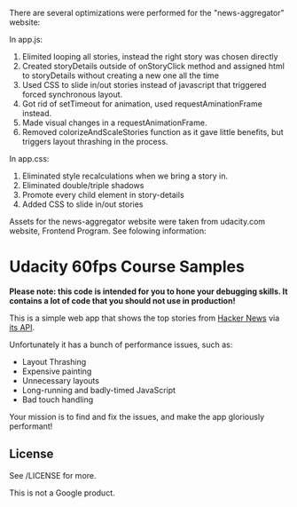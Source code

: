 There are several optimizations were performed for the "news-aggregator" website:

In app.js:

1. Elimited looping all stories, instead the right story was chosen directly
2. Created storyDetails outside of onStoryClick method and assigned html to storyDetails without creating a new one all the time
3. Used CSS to slide in/out stories instead of javascript that triggered forced synchronous layout.
4. Got rid of setTimeout for animation, used requestAminationFrame instead.
5. Made visual changes in a requestAnimationFrame.
6. Removed colorizeAndScaleStories function as it gave little benefits, but triggers layout thrashing in the process.

In app.css:

1. Eliminated style recalculations when we bring a story in.
2. Eliminated double/triple shadows
3. Promote every child element in story-details
4. Added CSS to slide in/out stories


Assets for the news-aggregator website were taken from udacity.com website, Frontend Program. See folowing information:

# Udacity 60fps Course Samples

**Please note: this code is intended for you to hone your debugging skills. It contains a lot of code that you should not use in production!**

This is a simple web app that shows the top stories from [Hacker News](https://news.ycombinator.com/news) via [its API](http://blog.ycombinator.com/hacker-news-api).

Unfortunately it has a bunch of performance issues, such as:

* Layout Thrashing
* Expensive painting
* Unnecessary layouts
* Long-running and badly-timed JavaScript
* Bad touch handling

Your mission is to find and fix the issues, and make the app gloriously performant!

## License

See /LICENSE for more.

This is not a Google product.
